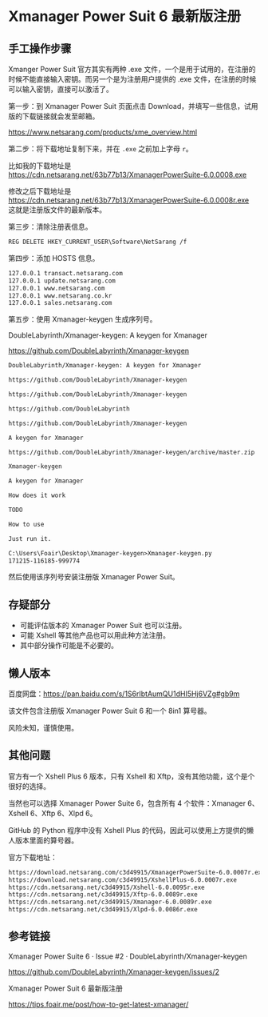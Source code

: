 # Xmanager Power Suit 6 最新版注册 #  

## 手工操作步骤 ##    

Xmanger Power Suit 官方其实有两种 .exe 文件，一个是用于试用的，在注册的时候不能直接输入密钥。而另一个是为注册用户提供的 .exe 文件，在注册的时候可以输入密钥，直接可以激活了。  

第一步：到 Xmanager Power Suit 页面点击 Download，并填写一些信息，试用版的下载链接就会发至邮箱。  

https://www.netsarang.com/products/xme_overview.html  

第二步：将下载地址复制下来，并在 `.exe` 之前加上字母 `r`。  

比如我的下载地址是 https://cdn.netsarang.net/63b77b13/XmanagerPowerSuite-6.0.0008.exe  

修改之后下载地址是 https://cdn.netsarang.net/63b77b13/XmanagerPowerSuite-6.0.0008r.exe  
这就是注册版文件的最新版本。  

第三步：清除注册表信息。  

```txt
REG DELETE HKEY_CURRENT_USER\Software\NetSarang /f
```

第四步：添加 HOSTS 信息。

```txt
127.0.0.1 transact.netsarang.com
127.0.0.1 update.netsarang.com
127.0.0.1 www.netsarang.com
127.0.0.1 www.netsarang.co.kr
127.0.0.1 sales.netsarang.com
```

第五步：使用 Xmanager-keygen 生成序列号。  

DoubleLabyrinth/Xmanager-keygen: A keygen for Xmanager  

https://github.com/DoubleLabyrinth/Xmanager-keygen  

```txt
DoubleLabyrinth/Xmanager-keygen: A keygen for Xmanager

https://github.com/DoubleLabyrinth/Xmanager-keygen

https://github.com/DoubleLabyrinth/Xmanager-keygen

https://github.com/DoubleLabyrinth

https://github.com/DoubleLabyrinth/Xmanager-keygen

A keygen for Xmanager

https://github.com/DoubleLabyrinth/Xmanager-keygen/archive/master.zip

Xmanager-keygen

A keygen for Xmanager

How does it work

TODO

How to use

Just run it.
```
```txt
C:\Users\Foair\Desktop\Xmanager-keygen>Xmanager-keygen.py
171215-116185-999774
```
然后使用该序列号安装注册版 Xmanager Power Suit。  

## 存疑部分 ##  

- 可能评估版本的 Xmanager Power Suit 也可以注册。
- 可能 Xshell 等其他产品也可以用此种方法注册。
- 其中部分操作可能是不必要的。

## 懒人版本 ##  

百度网盘：https://pan.baidu.com/s/1S6rIbtAumQU1dHI5Hj6VZg#gb9m  

该文件包含注册版 Xmanager Power Suit 6 和一个 8in1 算号器。  

风险未知，谨慎使用。  

## 其他问题 ##  

官方有一个 Xshell Plus 6 版本，只有 Xshell 和 Xftp，没有其他功能，这个是个很好的选择。  

当然也可以选择 Xmanager Power Suite 6，包含所有 4 个软件：Xmanager 6、Xshell 6、Xftp 6、Xlpd 6。  

GitHub 的 Python 程序中没有 Xshell Plus 的代码，因此可以使用上方提供的懒人版本里面的算号器。  

官方下载地址：  

```txt
https://download.netsarang.com/c3d49915/XmanagerPowerSuite-6.0.0007r.exe
https://download.netsarang.com/c3d49915/XshellPlus-6.0.0007r.exe
https://cdn.netsarang.net/c3d49915/Xshell-6.0.0095r.exe
https://cdn.netsarang.net/c3d49915/Xftp-6.0.0089r.exe
https://cdn.netsarang.net/c3d49915/Xmanager-6.0.0089r.exe
https://cdn.netsarang.net/c3d49915/Xlpd-6.0.0086r.exe
```

## 参考链接 ##  

Xmanager Power Suite 6 · Issue #2 · DoubleLabyrinth/Xmanager-keygen  

https://github.com/DoubleLabyrinth/Xmanager-keygen/issues/2  

Xmanager Power Suit 6 最新版注册  

https://tips.foair.me/post/how-to-get-latest-xmanager/